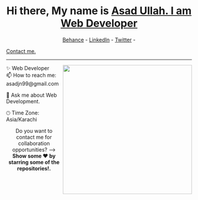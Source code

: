 <h1 align="center"> Hi there, My name is <a href="https://www.linkedin.com/in/asadjn99/">Asad Ullah. I am Web Developer</a> </h1>

<!--- Adding Header Elements -->
<p align="center">
  <a href="https://behance.com/asadjn99">Behance</a> -
  <a href="https://www.linkedin.com/in/asadjn99/">LinkedIn</a> - 
  <a href="https://x.com/asadjn99">Twitter</a> -
 
  
  <a href="mailto:asad.jn99@gmail.com">Contact me.</a> 
</p>

-----------------------------------------------------------
<img src="https://raw.githubusercontent.com/sanjay-kv/sanjay-kv/main/Assets/illustration.png" min-width="300px" max-width="300px" width="350px" align="right"> 
✨ Web Developer  <br>
📫 How to reach me: asadjn99@gmail.com

💬 Ask me about Web Development.<br>
<!--- Adding Tech Stack open Section -->



 


🕑︎ Time Zone: Asia/Karachi

   </details> 





</p>


<!--
<a href=""><img src="https://img.shields.io/github/followers/sanjay-kv?style=social"></a>
-->
<p align="center">
Do you want to contact me for collaboration opportunities? ⟶ <br>
<b> Show some ❤️ by starring some of the repositories!.</p> </div>
<!--- Footer End -->
<!--- Body End -->
